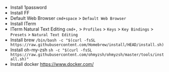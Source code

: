 - Install 1password
- Install FF
- Default Web Browser `cmd+space` > `Default Web Browser`
- Install ITerm
- ITerm Natural Text Editing `cmd+,` > `Profiles` > `Keys` > `Key Bindings` > `Presets` > `Natural Text Editing`
- Install brew `/bin/bash -c "$(curl -fsSL https://raw.githubusercontent.com/Homebrew/install/HEAD/install.sh)`
- Install oh-my-zsh `sh -c "$(curl -fsSL https://raw.githubusercontent.com/ohmyzsh/ohmyzsh/master/tools/install.sh)"`
- Install docker https://www.docker.com/
